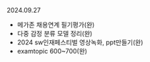 2024.09.27

- 메가존 채용연계 필기평가(완)
- 다중 감정 분류 모델 정리(완)
- 2024 sw인재페스티벌 영상녹화, ppt만들기(완)
- examtopic 600~700(완)
